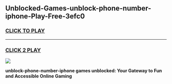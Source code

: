 
## Unblocked-Games-unblock-phone-number-iphone-Play-Free-3efc0
<h3>
<a href="https://premium76.site?title=unblock-phone-number-iphone&ref=18A1">CLICK TO PLAY</a></h3>
<hr>

<h3>
<a href="https://premium76.site?title=unblock-phone-number-iphone&ref=18A1">CLICK 2 PLAY</a>
  
</h3>

<a href="https://premium76.site?title=unblock-phone-number-iphone&ref=18A1"><img src="https://clearcache.store/games.png"></a>


**unblock-phone-number-iphone games unblocked: Your Gateway to Fun and Accessible Online Gaming**
